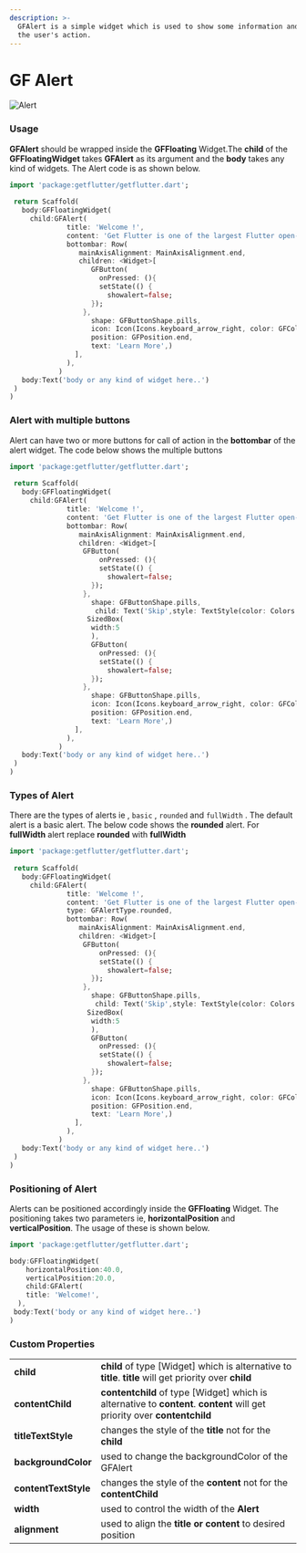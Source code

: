 ```yaml
---
description: >-
  GFAlert is a simple widget which is used to show some information and wait for
  the user's action.
---
```


# GF Alert

![Alert](https://ik.imagekit.io/ionicfirebaseapp/tr:dpr-auto,tr:w-auto/docs/Alerts_2x_BDFQKkxzq.png)



### 

### Usage

**GFAlert** should be wrapped inside the **GFFloating** Widget.The **child** of the **GFFloatingWidget** takes **GFAlert** as its argument and the **body** takes any kind of widgets. The Alert code is as shown below. 

```dart
import 'package:getflutter/getflutter.dart';
 
 return Scaffold(
   body:GFFloatingWidget(
     child:GFAlert(
              title: 'Welcome !',
              content: 'Get Flutter is one of the largest Flutter open-source UI library for mobile or web apps with  1000+ pre-built reusable widgets.',
              bottombar: Row(
                 mainAxisAlignment: MainAxisAlignment.end,
                 children: <Widget>[
                    GFButton(
                      onPressed: (){
                      setState(() {
                        showalert=false;
                    });
                  },
                    shape: GFButtonShape.pills,
                    icon: Icon(Icons.keyboard_arrow_right, color: GFColors.getGFColor(GFColor.white),),
                    position: GFPosition.end,
                    text: 'Learn More',)
                ],
              ),
            )
   body:Text('body or any kind of widget here..')
 )
)
```

### Alert with multiple buttons

Alert can have two or more buttons for call of action in the **bottombar** of the alert widget. The code below shows the multiple buttons 

```dart
import 'package:getflutter/getflutter.dart';
 
 return Scaffold(
   body:GFFloatingWidget(
     child:GFAlert(
              title: 'Welcome !',
              content: 'Get Flutter is one of the largest Flutter open-source UI library for mobile or web apps with  1000+ pre-built reusable widgets.',
              bottombar: Row(
                 mainAxisAlignment: MainAxisAlignment.end,
                 children: <Widget>[
                  GFButton(
                      onPressed: (){
                      setState(() {
                        showalert=false;
                    });
                  },
                    shape: GFButtonShape.pills,
                     child: Text('Skip',style: TextStyle(color: Colors.black)),
                   SizedBox(
                    width:5
                    ),
                    GFButton(
                      onPressed: (){
                      setState(() {
                        showalert=false;
                    });
                  },
                    shape: GFButtonShape.pills,
                    icon: Icon(Icons.keyboard_arrow_right, color: GFColors.getGFColor(GFColor.white),),
                    position: GFPosition.end,
                    text: 'Learn More',)
                ],
              ),
            )
   body:Text('body or any kind of widget here..')
 )
)
```

### Types of Alert

There are the types of alerts ie , `basic` , `rounded` and `fullWidth` . The default alert is a basic alert. The below code shows the **rounded** alert. For **fullWidth** alert replace **rounded** with **fullWidth**

```dart
import 'package:getflutter/getflutter.dart';
 
 return Scaffold(
   body:GFFloatingWidget(
     child:GFAlert(
              title: 'Welcome !',
              content: 'Get Flutter is one of the largest Flutter open-source UI library for mobile or web apps with  1000+ pre-built reusable widgets.',
              type: GFAlertType.rounded,
              bottombar: Row(
                 mainAxisAlignment: MainAxisAlignment.end,
                 children: <Widget>[
                  GFButton(
                      onPressed: (){
                      setState(() {
                        showalert=false;
                    });
                  },
                    shape: GFButtonShape.pills,
                     child: Text('Skip',style: TextStyle(color: Colors.black)),
                   SizedBox(
                    width:5
                    ),
                    GFButton(
                      onPressed: (){
                      setState(() {
                        showalert=false;
                    });
                  },
                    shape: GFButtonShape.pills,
                    icon: Icon(Icons.keyboard_arrow_right, color: GFColors.getGFColor(GFColor.white),),
                    position: GFPosition.end,
                    text: 'Learn More',)
                ],
              ),
            )
   body:Text('body or any kind of widget here..')
 )
)
```

### Positioning of Alert

Alerts can be positioned accordingly inside the **GFFloating** Widget. The positioning takes two parameters ie, **horizontalPosition** and **verticalPosition**. The usage of these is shown below.

```dart
import 'package:getflutter/getflutter.dart';

body:GFFloatingWidget(
    horizontalPosition:40.0,
    verticalPosition:20.0,
    child:GFAlert(
    title: 'Welcome!',
  ),
 body:Text('body or any kind of widget here..')
)
```



### Custom Properties

|  |  |
| :--- | :--- |
| **child** | **child** of type \[Widget\] which is alternative to **title**. **title** will get priority over **child** |
| **contentChild** | **contentchild** of type \[Widget\] which is alternative to **content**. **content** will get priority over **contentchild** |
| **titleTextStyle** | changes the style of the **title**  not for the **child** |
| **backgroundColor** | used to change the backgroundColor of the GFAlert |
| **contentTextStyle** | changes the style of the **content**  not for the **contentChild** |
| **width** | used to control the width of the **Alert** |
| **alignment** | used to align the **title or content** to desired position  |

